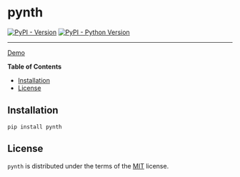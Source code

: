 # pynth

[![PyPI - Version](https://img.shields.io/pypi/v/pynth.svg)](https://pypi.org/project/pynth)
[![PyPI - Python Version](https://img.shields.io/pypi/pyversions/pynth.svg)](https://pypi.org/project/pynth)

---

[Demo](demo.ipynb)

**Table of Contents**

- [Installation](#installation)
- [License](#license)

## Installation

```console
pip install pynth
```

## License

`pynth` is distributed under the terms of the [MIT](https://spdx.org/licenses/MIT.html) license.
